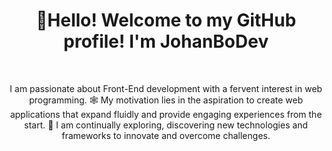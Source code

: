 <div align="center">
  <h1>👋Hello! Welcome to my GitHub profile! I'm JohanBoDev</h1>
  <img width="100%" margin-bottom="50px src="https://github.com/JohanBoDev/JohanBoDev/blob/main/Captura%20de%20pantalla%20(20).png">
  <p margin-top="50px">I am passionate about Front-End development with a fervent interest in web programming. 🕸️ My motivation lies in the aspiration to create web applications that expand fluidly and provide engaging experiences from the start. 🚀 I am continually exploring, discovering new technologies and frameworks to innovate and overcome challenges.</p>
</div> 


<!--
**JohanBoDev/JohanBoDev** is a ✨ _special_ ✨ repository because its `README.md` (this file) appears on your GitHub profile.

Here are some ideas to get you started:

- 🔭 I’m currently working on ...
- 🌱 I’m currently learning ...
- 👯 I’m looking to collaborate on ...
- 🤔 I’m looking for help with ...
- 💬 Ask me about ...
- 📫 How to reach me: ...
- 😄 Pronouns: ...
- ⚡ Fun fact: ...
-->
